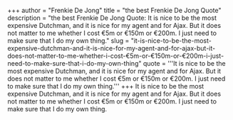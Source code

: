 +++
author = "Frenkie De Jong"
title = "the best Frenkie De Jong Quote"
description = "the best Frenkie De Jong Quote: It is nice to be the most expensive Dutchman, and it is nice for my agent and for Ajax. But it does not matter to me whether I cost €5m or €150m or €200m. I just need to make sure that I do my own thing."
slug = "it-is-nice-to-be-the-most-expensive-dutchman-and-it-is-nice-for-my-agent-and-for-ajax-but-it-does-not-matter-to-me-whether-i-cost-€5m-or-€150m-or-€200m-i-just-need-to-make-sure-that-i-do-my-own-thing"
quote = '''It is nice to be the most expensive Dutchman, and it is nice for my agent and for Ajax. But it does not matter to me whether I cost €5m or €150m or €200m. I just need to make sure that I do my own thing.'''
+++
It is nice to be the most expensive Dutchman, and it is nice for my agent and for Ajax. But it does not matter to me whether I cost €5m or €150m or €200m. I just need to make sure that I do my own thing.

